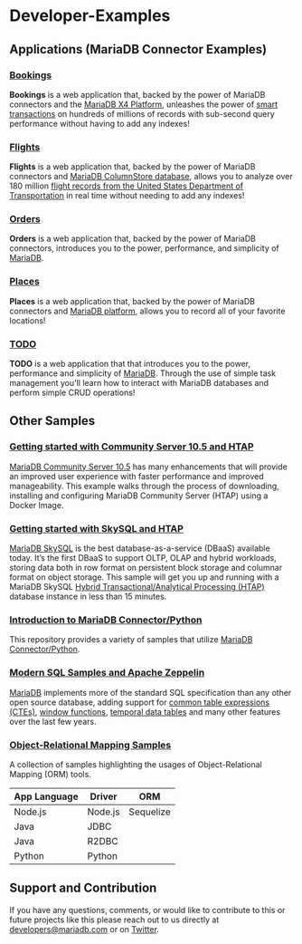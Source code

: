 # Developer-Examples

## Applications (MariaDB Connector Examples)

### [Bookings](https://github.com/mariadb-corporation/dev-example-bookings)
**Bookings** is a web application that, backed by the power of MariaDB connectors and the [MariaDB X4 Platform](https://mariadb.com/resources/blog/deploying-mariadb-platform-x4/#smart), unleashes the power of [smart transactions](https://mariadb.com/resources/blog/introducing-mariadb-platform-x4-smart-transactions-and-cloud-native-storage/) on hundreds of millions of records with sub-second query performance without having to add any indexes!

### [Flights](https://github.com/mariadb-corporation/dev-example-flights)
**Flights** is a web application that, backed by the power of MariaDB connectors and [MariaDB ColumnStore database](https://mariadb.com/docs/features/mariadb-columnstore/), allows you to analyze over 180 million [flight records from the United States Department of Transportation](https://www.transtats.bts.gov/DL_SelectFields.asp?Table_ID=236&DB_Short_Name=On-Time) in real time without needing to add any indexes!

### [Orders](https://github.com/mariadb-corporation/dev-example-orders)

**Orders** is a web application that, backed by the power of MariaDB connectors, introduces you to the power, performance, and simplicity of [MariaDB](https://mariadb.com/products/).

### [Places](https://github.com/mariadb-corporation/dev-example-places)
**Places** is a web application that, backed by the power of MariaDB connectors and [MariaDB platform](https://mariadb.com/products/mariadb-platform/), allows you to record all of your favorite locations!

### [TODO](https://github.com/mariadb-corporation/dev-example-todo)
**TODO** is a web application that that introduces you to the power, performance and simplicity of [MariaDB](https://mariadb.com/products/). Through the use of simple task management you'll learn how to interact with MariaDB databases and perform simple CRUD operations!

## Other Samples

### [Getting started with Community Server 10.5 and HTAP](https://github.com/mariadb-corporation/dev-example-htap-community)

[MariaDB Community Server 10.5](https://mariadb.com/resources/blog/whats-new-in-mariadb-community-server-10-5/) has many enhancements that will provide an improved user experience with faster performance and improved manageability. This example walks through the process of downloading, installing and configuring MariaDB Community Server (HTAP) using a Docker Image.

### [Getting started with SkySQL and HTAP](https://github.com/mariadb-corporation/dev-example-skysql-htap-quickstart)

[MariaDB SkySQL](https://mariadb.com/products/skysql/docs/) is the best database-as-a-service (DBaaS) available today. It’s the first DBaaS to support OLTP, OLAP and hybrid workloads, storing data both in row format on persistent block storage and columnar format on object storage. This sample will get you up and running with a MariaDB SkySQL [Hybrid Transactional/Analytical Processing (HTAP)](https://mariadb.com/docs/solutions/htap/) database instance in less than 15 minutes.

### [Introduction to MariaDB Connector/Python](https://github.com/mariadb-corporation/dev-example-connector-python)

This repository provides a variety of samples that utilize [MariaDB Connector/Python](https://mariadb.com/docs/appdev/connector-python/).

### [Modern SQL Samples and Apache Zeppelin](https://github.com/mariadb-corporation/dev-example-modern-sql)

[MariaDB](http://www.mariadb.com) implements more of the standard SQL specification than any other open source database, adding support for [common table expressions (CTEs)](https://mariadb.com/kb/en/with/), [window functions](https://mariadb.com/kb/en/window-functions/), [temporal data tables](https://mariadb.com/kb/en/temporal-data-tables/) and many other features over the last few years. 

### [Object-Relational Mapping Samples](https://github.com/mariadb-corporation/dev-example-orms)

A collection of samples highlighting the usages of Object-Relational Mapping (ORM) tools.

| App Language | Driver  | ORM       |
|--------------|---------|-----------|
| Node.js      | Node.js | Sequelize |
| Java         | JDBC    |           |
| Java         | R2DBC   |           |
| Python       | Python  |           |


## Support and Contribution <a name="support-contribution"></a>
If you have any questions, comments, or would like to contribute to this or future projects like this please reach out to us directly at developers@mariadb.com or on [Twitter](https://twitter.com/mariadb).
